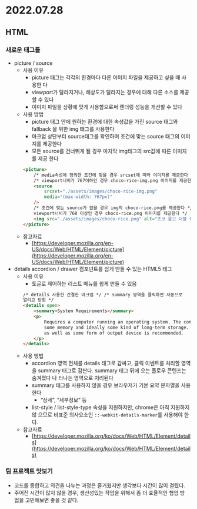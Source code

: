 # 2022.07.28

## HTML

### 새로운 태그들

- picture / source
  - 사용 이유
    - picture 태그는 각각의 환경마다 다른 이미지 파일을 제공하고 싶을 때 사용한
      다
    - viewport가 달라지거나, 해상도가 달라지는 경우에 대해 다른 소스를 제공할 수
      있다
    - 이미지 파일을 상황에 맞게 사용함으로써 렌더링 성능을 개선할 수 있다
  - 사용 방법
    - picture 태그 안에 원하는 환경에 대한 속성값을 가진 source 태그와 fallback
      을 위한 img 태그를 사용한다
    - 마크업 상단부터 source태그를 확인하며 조건에 맞는 source 태그의 이미지를
      제공한다
    - 모든 source를 건너뛰게 될 경우 마지막 img태그의 src값에 따른 이미지를 제공
      한다
    ```html
    <picture>
    	/* media속성에 정의한 조건에 맞을 경우 srcset에 따라 이미지를 제공한다 */
    	/* viewport너비가 767이하인 경우 choco-rice-img.png 이미지를 제공한다 */
    	<source
    		srcset="./assets/images/choco-rice-img.png"
    		media="(max-width: 767px)"
    	/>
    	/* 조건에 맞는 source가 없을 경우 img의 choco-rice.png를 제공한다 */ /*
    	viewport너비가 768 이상인 경우 choco-rice.png 이미지를 제공한다 */
    	<img src="./assets/images/choco-rice.png" alt="초코 묻고 더블 쉐이크" />
    </picture>
    ```
  - 참고자료
    - [https://developer.mozilla.org/en-US/docs/Web/HTML/Element/picture](https://developer.mozilla.org/en-US/docs/Web/HTML/Element/picture)
- details
  accordion / drawer 컴포넌트를 쉽게 만들 수 있는 HTML5 태그
  - 사용 이유
    - 토글로 제어하는 리스트 메뉴를 쉽게 만들 수 있음
    ```html
    /* details 사용한 간결한 마크업 */ /* summary 영역을 클릭하면 자동으로
    열리고 닫힘 */
    <details open>
    	<summary>System Requirements</summary>
    	<p>
    		Requires a computer running an operating system. The computer must have
    		some memory and ideally some kind of long-term storage. An input device
    		as well as some form of output device is recommended.
    	</p>
    </details>
    ```
  - 사용 방법
    - accordion 영역 전체를 details 태그로 감싸고, 클릭 이벤트를 처리할 영역을
      summary 태그로 감싼다. summary 태그 뒤에 오는 플로우 콘텐츠는 숨겨졌다 나
      타나는 영역으로 처리된다
    - summary 태그를 사용하지 않을 경우 브라우저가 기본 요약 문자열을 사용한다
      - “상세”, “세부정보” 등
    - list-style / list-style-type 속성을 지원하지만, chrome은 아직 지원하지 않
      으므로 비표준 의사요소인 `::-webkit-details-marker`를 사용해야 한다.
  - 참고자료
    - [https://developer.mozilla.org/ko/docs/Web/HTML/Element/details](https://developer.mozilla.org/ko/docs/Web/HTML/Element/details)

### 팀 프로젝트 맛보기

- 코드를 종합하고 의견을 나누는 과정은 즐거웠지만 생각보다 시간이 많이 걸렸다.
- 주어진 시간이 많지 않을 경우, 생산성있는 작업을 위해서 좀 더 효율적인 협업 방
  법을 고민해보면 좋을 것 같다.
